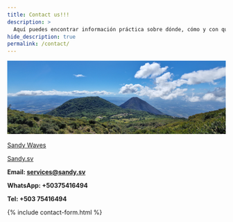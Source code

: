 ```yaml
---
title: Contact us!!!
description: >
  Aquí puedes encontrar información práctica sobre dónde, cómo y con quién surfear
hide_description: true
permalink: /contact/      
---
```

![Volcano](/assets/img/contact/volcano-pic.jpg)

<span class="icon-instagram" title="instagram"></span>
<a class=" " href="https://www.instagram.com/sandywaves.sv/" property="sameAs">Sandy Waves</a>

<span class="icon-facebook" title="facebook"></span>
<a class=" " href="https://www.facebook.com/sandywavessv" property="sameAs">Sandy.sv</a>

<strong>Email:  services@sandy.sv</strong>

<strong>WhatsApp: +50375416494</strong>

<strong>Tel: +503 75416494</strong>

{% include contact-form.html %}
